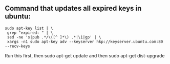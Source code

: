 ## Command that updates all expired keys in ubuntu:

```
sudo apt-key list | \
 grep "expired: " | \
 sed -ne 's|pub .*/\([^ ]*\) .*|\1|gp' | \
 xargs -n1 sudo apt-key adv --keyserver hkp://keyserver.ubuntu.com:80 --recv-keys
```

Run this first, 
then sudo apt-get update 
and then sudo apt-get dist-upgrade
